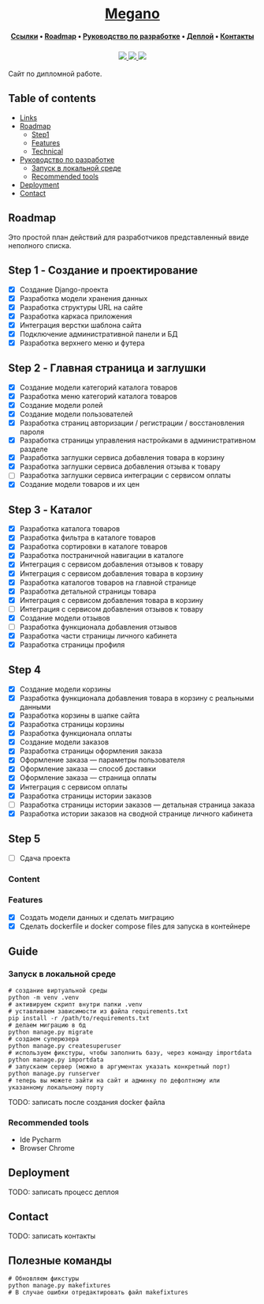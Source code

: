 <div align="center">
    <h1>
        <a href="https://localhost:8080/">Megano</a>
    </h1>
    <h4>
        <a href="#links">Ссылки</a>
        •
        <a href="#roadmap">Roadmap</a>
        •
        <a href="#development-guide">Руководство по разработке</a>
        •
        <a href="#deployment">Деплой</a>
        •
        <a href="#contact">Контакты</a>
    </h4>
    <h3>
        <a href="https://vk.com/">
            <img src="https://img.shields.io/badge/maintainer-%40argunov_fm-yellow">
        </a>
        <a href="https://localhost:8080/">
            <img src="https://img.shields.io/website?url=http%3A%2F%2Fwww.triumphmayflowerclub.com%2F">
        </a>
        <a href="https://vk.com/">
            <img src="https://img.shields.io/badge/social-vk-darkred">
        </a>
    </h3>
</div>
Сайт по дипломной работе. 

## Table of contents

* [Links](#links)
* [Roadmap](#roadmap)
  * [Step1](#step-1)
  * [Features](#features)
  * [Technical](#technical)
* [Руководство по разработке](#guide)
  * [Запуск в локальной среде](#запуск-в-локальной-среде)
  * [Recommended tools](#recommended-tools)
* [Deployment](#deployment)
* [Contact](#contact)

## Roadmap
Это простой план действий для разработчиков представленный ввиде неполного списка.
## Step 1 - Создание и проектирование
- [x] Создание Django-проекта
- [x] Разработка модели хранения данных
- [x] Разработка структуры URL на сайте
- [x] Разработка каркаса приложения
- [x] Интеграция верстки шаблона сайта
- [x] Подключение административной панели и БД
- [x] Разработка верхнего меню и футера
## Step 2 - Главная страница и заглушки
- [x] Создание модели категорий каталога товаров
- [x] Разработка меню категорий каталога товаров
- [x] Создание модели ролей
- [x] Создание модели пользователей
- [x] Разработка страниц авторизации / регистрации / восстановления пароля
- [x] Разработка страницы управления настройками в административном разделе
- [x] Разработка заглушки сервиса добавления товара в корзину
- [x] Разработка заглушки сервиса добавления отзыва к товару
- [ ] Разработка заглушки сервиса интеграции с сервисом оплаты
- [x] Создание модели товаров и их цен

## Step 3 - Каталог
- [x] Разработка каталога товаров
- [x] Разработка фильтра в каталоге товаров
- [x] Разработка сортировки в каталоге товаров
- [x] Разработка постраничной навигации в каталоге
- [x] Интеграция с сервисом добавления отзывов к товару
- [x] Интеграция с сервисом добавления товара в корзину
- [x] Разработка каталогов товаров на главной странице
- [x] Разработка детальной страницы товара
- [x] Интеграция с сервисом добавления товара в корзину
- [ ] Интеграция с сервисом добавления отзывов к товару
- [x] Создание модели отзывов
- [ ] Разработка функционала добавления отзывов
- [x] Разработка части страницы личного кабинета
- [x] Разработка страницы профиля
## Step 4
- [x] Создание модели корзины
- [x] Разработка функционала добавления товара в корзину с реальными данными
- [x] Разработка корзины в шапке сайта
- [x] Разработка страницы корзины
- [x] Разработка функционала оплаты
- [x] Создание модели заказов
- [x] Разработка страницы оформления заказа
- [x] Оформление заказа — параметры пользователя
- [x] Оформление заказа — способ доставки
- [x] Оформление заказа — страница оплаты
- [x] Интеграция с сервисом оплаты
- [x] Разработка страницы истории заказов
- [ ] Разработка страницы истории заказов — детальная страница заказа
- [x] Разработка истории заказов на сводной странице личного кабинета
## Step 5
- [ ] Сдача проекта
### Content

### Features
- [x] Создать модели данных и сделать миграцию
- [x] Сделать dockerfile и docker compose files для запуска в контейнере

## Guide
### Запуск в локальной среде
```shell
# создание виртуальной среды
python -m venv .venv
# активируем скрипт внутри папки .venv
# уставливаем зависимости из файла requirements.txt
pip install -r /path/to/requirements.txt
# делаем миграцию в бд
python manage.py migrate
# создаем суперюзера
python manage.py createsuperuser
# используем фикстуры, чтобы заполнить базу, через команду importdata
python manage.py importdata
# запускаем сервер (можно в аргументах указать конкретный порт)
python manage.py runserver
# теперь вы можете зайти на сайт и админку по дефолтному или указанному локальному порту
```
TODO: записать после создания docker файла
### Recommended tools
* Ide Pycharm
* Browser Chrome
## Deployment
TODO: записать процесс деплоя
## Contact
TODO: записать контакты

## Полезные команды
```shell
# Обновляем фикстуры
python manage.py makefixtures
# В случае ошибки отредактировать файл makefixtures
```